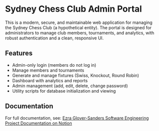 <div class="rendered-markdown"><h1>Sydney Chess Club Admin Portal</h1>
<p>This is a modern, secure, and maintainable web application for managing the Sydney Chess Club (a hypothetical entity). The portal is designed for administrators to manage club members, tournaments, and analytics, with robust authentication and a clean, responsive UI.</p>
<h2>Features</h2>
<ul>
<li>Admin-only login (members do not log in)</li>
<li>Manage members and tournaments</li>
<li>Generate and manage fixtures (Swiss, Knockout, Round Robin)</li>
<li>Dashboard with analytics and reports</li>
<li>Admin management (add, edit, delete, change password)</li>
<li>Utility scripts for database initialization and viewing</li>
</ul>

<h2>Documentation</h2>
<p>For full documentation, see: <a href="https://ezradevs.notion.site/Software-Engineering-Project-Documentation-Ezra-Glover-Sanders-21e69a69f1df802e9a11cc93ccadc53e?source=copy_link">Ezra Glover-Sanders Software Engineering Project Documentation on Notion</a></p>
